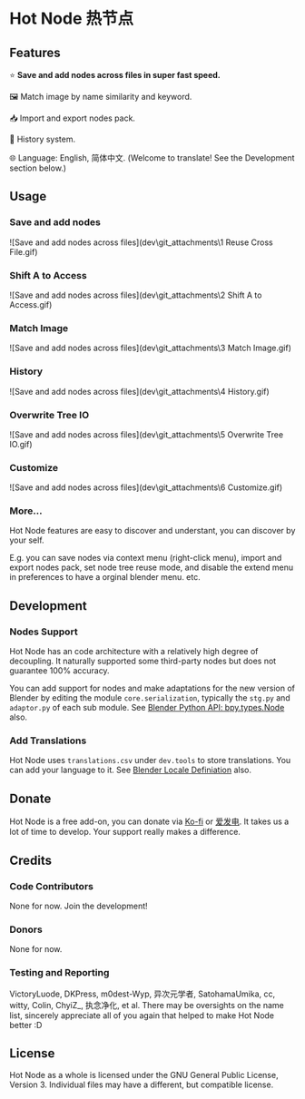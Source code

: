 # Hot Node 热节点

## Features


⭐ **Save and add nodes across files in super fast speed.**

🖼️ Match image by name similarity and keyword.

📥 Import and export nodes pack.

📜 History system.

🌐 Language: English, 简体中文. (Welcome to translate! See the Development section below.)

## Usage
### Save and add nodes
![Save and add nodes across files](dev\git_attachments\1 Reuse Cross File.gif)

### Shift A to Access
![Save and add nodes across files](dev\git_attachments\2 Shift A to Access.gif)

### Match Image
![Save and add nodes across files](dev\git_attachments\3 Match Image.gif)

### History
![Save and add nodes across files](dev\git_attachments\4 History.gif)

### Overwrite Tree IO
![Save and add nodes across files](dev\git_attachments\5 Overwrite Tree IO.gif)

### Customize
![Save and add nodes across files](dev\git_attachments\6 Customize.gif)

### More...
Hot Node features are easy to discover and understant, you can discover by your self. 

E.g. you can save nodes via context menu (right-click menu), import and export nodes pack, set node tree reuse mode, and disable the extend menu in preferences to have a orginal blender menu. etc. 

## Development

### Nodes Support
Hot Node has an code architecture with a relatively high degree of decoupling. It naturally supported some third-party nodes but does not guarantee 100% accuracy. 

You can add support for nodes and make adaptations for the new version of Blender by editing the module `core.serialization`, typically the `stg.py` and `adaptor.py` of each sub module. See [Blender Python API: bpy.types.Node](https://docs.blender.org/api/5.0/bpy.types.Node.html#bpy.types.Node) also.

### Add Translations
Hot Node uses `translations.csv` under `dev.tools` to store translations. You can add your language to it. See [Blender Locale Definiation](https://projects.staging.blender.org/blender/blender/src/branch/main/locale/languages) also.

## Donate
Hot Node is a free add-on, you can donate via [Ko-fi](https://ko-fi.com/trantor) or [爱发电](https://afdian.com/a/trantor). It takes us a lot of time to develop. Your support really makes a difference. 

## Credits

### Code Contributors
None for now. Join the development!

### Donors
None for now.

### Testing and Reporting
VictoryLuode, DKPress, m0dest-Wyp, 异次元学者, SatohamaUmika, cc, witty, Colin, ChyiZ_, 执念净化, et al.
There may be oversights on the name list, sincerely appreciate all of you again that helped to make Hot Node better :D


## License

Hot Node as a whole is licensed under the GNU General Public License, Version 3.
Individual files may have a different, but compatible license.